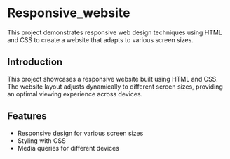# Responsive_website

This project demonstrates responsive web design techniques using HTML and CSS to create a website that adapts to various screen sizes.

## Introduction

This project showcases a responsive website built using HTML and CSS. The website layout adjusts dynamically to different screen sizes, providing an optimal viewing experience across devices.

## Features

- Responsive design for various screen sizes
- Styling with CSS
- Media queries for different devices


